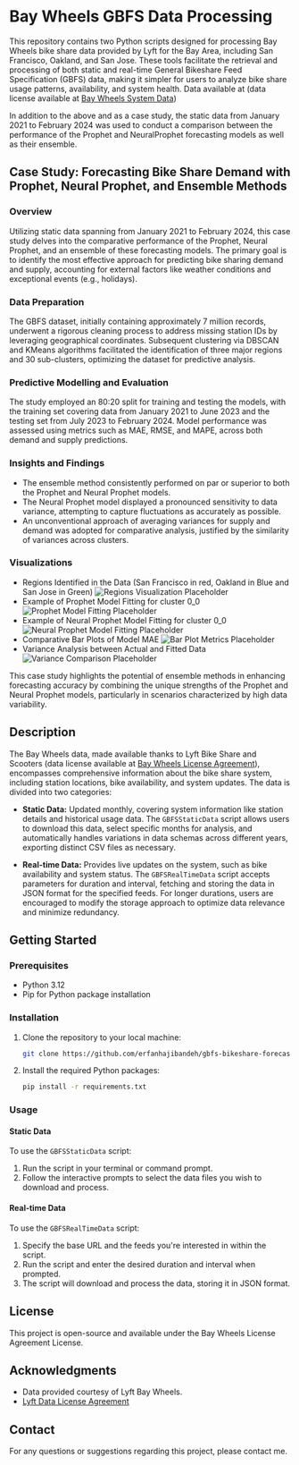 # Bay Wheels GBFS Data Processing 

This repository contains two Python scripts designed for processing Bay Wheels bike share data provided by Lyft for the Bay Area, including San Francisco, Oakland, and San Jose. These tools facilitate the retrieval and processing of both static and real-time General Bikeshare Feed Specification (GBFS) data, making it simpler for users to analyze bike share usage patterns, availability, and system health. Data available at (data license available at [Bay Wheels System Data](https://www.lyft.com/bikes/bay-wheels/system-data))

In addition to the above and as a case study, the static data from January 2021 to February 2024 was used to conduct a comparison between the performance of the Prophet and NeuralProphet forecasting models as well as their ensemble.


## Case Study: Forecasting Bike Share Demand with Prophet, Neural Prophet, and Ensemble Methods

### Overview

Utilizing static data spanning from January 2021 to February 2024, this case study delves into the comparative performance of the Prophet, Neural Prophet, and an ensemble of these forecasting models. The primary goal is to identify the most effective approach for predicting bike sharing demand and supply, accounting for external factors like weather conditions and exceptional events (e.g., holidays).

### Data Preparation

The GBFS dataset, initially containing approximately 7 million records, underwent a rigorous cleaning process to address missing station IDs by leveraging geographical coordinates. Subsequent clustering via DBSCAN and KMeans algorithms facilitated the identification of three major regions and 30 sub-clusters, optimizing the dataset for predictive analysis.

### Predictive Modelling and Evaluation

The study employed an 80:20 split for training and testing the models, with the training set covering data from January 2021 to June 2023 and the testing set from July 2023 to February 2024. Model performance was assessed using metrics such as MAE, RMSE, and MAPE, across both demand and supply predictions.

### Insights and Findings

- The ensemble method consistently performed on par or superior to both the Prophet and Neural Prophet models.
- The Neural Prophet model displayed a pronounced sensitivity to data variance, attempting to capture fluctuations as accurately as possible.
- An unconventional approach of averaging variances for supply and demand was adopted for comparative analysis, justified by the similarity of variances across clusters.

### Visualizations

- Regions Identified in the Data (San Francisco in red, Oakland in Blue and San Jose in Green)
  ![Regions Visualization Placeholder](case_study/images/regions.png)
- Example of Prophet Model Fitting for cluster 0_0
  ![Prophet Model Fitting Placeholder](case_study/images/prophet.png)
- Example of Neural Prophet Model Fitting for cluster 0_0
  ![Neural Prophet Model Fitting Placeholder](case_study/images/neuralprophet.png)
- Comparative Bar Plots of Model MAE
  ![Bar Plot Metrics Placeholder](case_study/images/MAE.png)
- Variance Analysis between Actual and Fitted Data
  ![Variance Comparison Placeholder](case_study/images/variance.png)

This case study highlights the potential of ensemble methods in enhancing forecasting accuracy by combining the unique strengths of the Prophet and Neural Prophet models, particularly in scenarios characterized by high data variability.

## Description

The Bay Wheels data, made available thanks to Lyft Bike Share and Scooters (data license available at [Bay Wheels License Agreement](https://baywheels-assets.s3.amazonaws.com/data-license-agreement.html)), encompasses comprehensive information about the bike share system, including station locations, bike availability, and system updates. The data is divided into two categories:

- **Static Data:** Updated monthly, covering system information like station details and historical usage data. The `GBFSStaticData` script allows users to download this data, select specific months for analysis, and automatically handles variations in data schemas across different years, exporting distinct CSV files as necessary.

- **Real-time Data:** Provides live updates on the system, such as bike availability and system status. The `GBFSRealTimeData` script accepts parameters for duration and interval, fetching and storing the data in JSON format for the specified feeds. For longer durations, users are encouraged to modify the storage approach to optimize data relevance and minimize redundancy.

## Getting Started

### Prerequisites
- Python 3.12
- Pip for Python package installation

### Installation
1. Clone the repository to your local machine:
   ```sh
   git clone https://github.com/erfanhajibandeh/gbfs-bikeshare-forecasting.git
   ```
2. Install the required Python packages:
   ```sh
   pip install -r requirements.txt
   ```
### Usage

#### Static Data

To use the `GBFSStaticData` script:
1. Run the script in your terminal or command prompt.
2. Follow the interactive prompts to select the data files you wish to download and process.

#### Real-time Data

To use the `GBFSRealTimeData` script:
1. Specify the base URL and the feeds you're interested in within the script.
2. Run the script and enter the desired duration and interval when prompted.
3. The script will download and process the data, storing it in JSON format.

## License

This project is open-source and available under the Bay Wheels License Agreement License.

## Acknowledgments

- Data provided courtesy of Lyft Bay Wheels.
- [Lyft Data License Agreement](https://baywheels-assets.s3.amazonaws.com/data-license-agreement.html)

## Contact
For any questions or suggestions regarding this project, please contact me.
